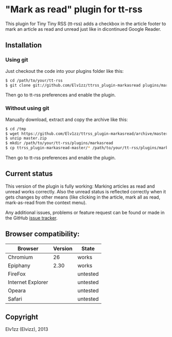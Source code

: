 "Mark as read" plugin for tt-rss
================================
This plugin for Tiny Tiny RSS (tt-rss) adds a checkbox in the article footer to mark an article as read and unread just like in dicontinued Google Reader. 

Installation
------------

### Using git ###
Just checkout the code into your plugins folder like this:

```sh
$ cd /path/to/your/tt-rss
$ git clone git://github.com/Elv1zz/ttrss_plugin-markasread plugins/markasread
```

Then go to tt-rss preferences and enable the plugin.

### Without using git ###
Manually download, extract and copy the archive like this:
```sh
$ cd /tmp
$ wget https://github.com/Elv1zz/ttrss_plugin-markasread/archive/master.zip
$ unzip master.zip
$ mkdir /path/to/your/tt-rss/plugins/markasread
$ cp ttrss_plugin-markasread-master/* /path/to/your/tt-rss/plugins/markasread
```

Then go to tt-rss preferences and enable the plugin.

Current status
--------------
This version of the plugin is fully working: Marking articles as read and unread works correctly. Also the unread status is reflected correctly when it gets changes by other means (like clicking in the article, mark all as read, mark-as-read from the context menu).

Any additional issues, problems or feature request can be found or made in the GitHub [issue tracker](https://github.com/Elv1zz/ttrss_plugin-markasread/issues).

Browser compatibility:
----------------------

| Browser          | Version   | State    |
| ---------------- | --------- | -------- |
| Chromium         | 26        | works    |
| Epiphany         | 2.30      | works    |
| FireFox          |           | untested |
| Internet Explorer|           | untested |
| Opeara           |           | untested |
| Safari           |           | untested |

Copyright
---------
Elv1zz (Elvizz), 2013

